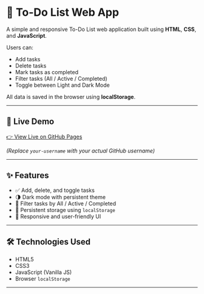 # 📝 To-Do List Web App

A simple and responsive To-Do List web application built using **HTML**, **CSS**, and **JavaScript**.

Users can:
- Add tasks
- Delete tasks
- Mark tasks as completed
- Filter tasks (All / Active / Completed)
- Toggle between Light and Dark Mode

All data is saved in the browser using **localStorage**.

---

## 🚀 Live Demo

[👉 View Live on GitHub Pages](https://your-username.github.io/todo-list-app/)

*(Replace `your-username` with your actual GitHub username)*

---

## ✨ Features

- ✅ Add, delete, and toggle tasks
- 🌗 Dark mode with persistent theme
- 🧃 Filter tasks by All / Active / Completed
- 💾 Persistent storage using `localStorage`
- 📱 Responsive and user-friendly UI

---

## 🛠️ Technologies Used

- HTML5
- CSS3
- JavaScript (Vanilla JS)
- Browser `localStorage`

---



